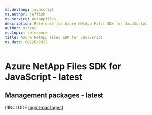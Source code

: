 ```yaml
---
ms.devlang: javascript
ms.author: jeffish
ms.service: netappfiles
description: Reference for Azure NetApp Files SDK for JavaScript
author: xirzec
ms.topic: reference
title: Azure NetApp Files SDK for JavaScript
ms.data: 08/26/2022
---
```

# Azure NetApp Files SDK for JavaScript - latest

## Management packages - latest
[!INCLUDE [mgmt-packages](netapp-files-mgmt-index.md)]